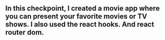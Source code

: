 ## In this checkpoint, I created a movie app where you can present your favorite movies or TV shows. I also used the react hooks. And react router dom.
